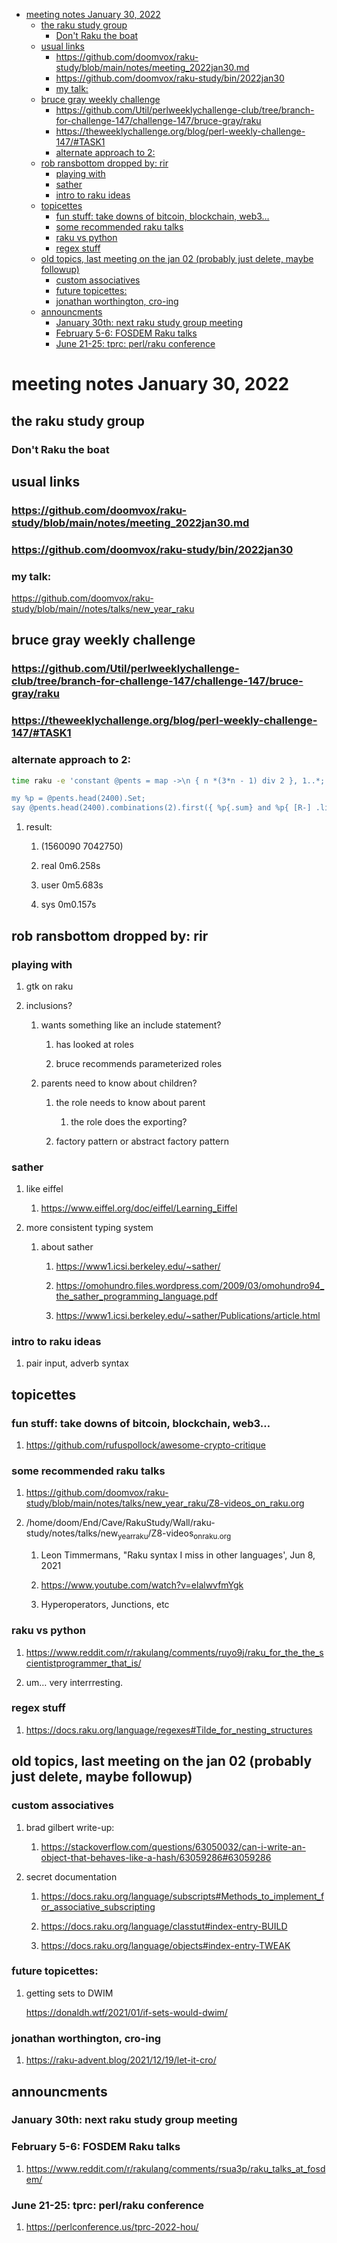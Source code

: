 - [meeting notes January 30, 2022](#org0ca7958)
  - [the raku study group](#orgae3a23a)
    - [Don't Raku the boat](#org2d2204d)
  - [usual links](#org8cd7c7c)
    - [<https://github.com/doomvox/raku-study/blob/main/notes/meeting_2022jan30.md>](#org915ab09)
    - [<https://github.com/doomvox/raku-study/bin/2022jan30>](#orgb46613c)
    - [my talk:](#org2db09a2)
  - [bruce gray weekly challenge](#org4c6918b)
    - [<https://github.com/Util/perlweeklychallenge-club/tree/branch-for-challenge-147/challenge-147/bruce-gray/raku>](#orgc7aa6a0)
    - [<https://theweeklychallenge.org/blog/perl-weekly-challenge-147/#TASK1>](#org4be4955)
    - [alternate approach to 2:](#org9e14616)
  - [rob ransbottom dropped by: rir](#orgdf59161)
    - [playing with](#org0a9e0e1)
    - [sather](#orgce89803)
    - [intro to raku ideas](#orge81d1ba)
  - [topicettes](#org702ab6e)
    - [fun stuff: take downs of bitcoin, blockchain, web3&#x2026;](#org29a2e5a)
    - [some recommended raku talks](#org316c94d)
    - [raku vs python](#orgba0ac5a)
    - [regex stuff](#org44ec8df)
  - [old topics, last meeting on the jan 02 (probably just delete, maybe followup)](#org598b5b6)
    - [custom associatives](#org1a141e7)
    - [future topicettes:](#org3711a02)
    - [jonathan worthington, cro-ing](#orgcb42445)
  - [announcments](#org7267c94)
    - [January 30th: next raku study group meeting](#org0f3826c)
    - [February 5-6: FOSDEM Raku talks](#org793162f)
    - [June 21-25: tprc: perl/raku conference](#org3b205f9)


<a id="org0ca7958"></a>

# meeting notes January 30, 2022


<a id="orgae3a23a"></a>

## the raku study group


<a id="org2d2204d"></a>

### Don't Raku the boat


<a id="org8cd7c7c"></a>

## usual links


<a id="org915ab09"></a>

### <https://github.com/doomvox/raku-study/blob/main/notes/meeting_2022jan30.md>


<a id="orgb46613c"></a>

### <https://github.com/doomvox/raku-study/bin/2022jan30>


<a id="org2db09a2"></a>

### my talk:

<https://github.com/doomvox/raku-study/blob/main//notes/talks/new_year_raku>


<a id="org4c6918b"></a>

## bruce gray weekly challenge


<a id="orgc7aa6a0"></a>

### <https://github.com/Util/perlweeklychallenge-club/tree/branch-for-challenge-147/challenge-147/bruce-gray/raku>


<a id="org4be4955"></a>

### <https://theweeklychallenge.org/blog/perl-weekly-challenge-147/#TASK1>


<a id="org9e14616"></a>

### alternate approach to 2:

```sh
time raku -e 'constant @pents = map ->\n { n *(3*n - 1) div 2 }, 1..*;

my %p = @pents.head(2400).Set;
say @pents.head(2400).combinations(2).first({ %p{.sum} and %p{ [R-] .list } });'
```

1.  result:

    1.  (1560090 7042750)
    
    2.  real 0m6.258s
    
    3.  user 0m5.683s
    
    4.  sys 0m0.157s


<a id="orgdf59161"></a>

## rob ransbottom dropped by: rir


<a id="org0a9e0e1"></a>

### playing with

1.  gtk on raku

2.  inclusions?

    1.  wants something like an include statement?
    
        1.  has looked at roles
        
        2.  bruce recommends parameterized roles
    
    2.  parents need to know about children?
    
        1.  the role needs to know about parent
        
            1.  the role does the exporting?
        
        2.  factory pattern or abstract factory pattern


<a id="orgce89803"></a>

### sather

1.  like eiffel

    1.  <https://www.eiffel.org/doc/eiffel/Learning_Eiffel>

2.  more consistent typing system

    1.  about sather
    
        1.  <https://www1.icsi.berkeley.edu/~sather/>
        
        2.  <https://omohundro.files.wordpress.com/2009/03/omohundro94_the_sather_programming_language.pdf>
        
        3.  <https://www1.icsi.berkeley.edu/~sather/Publications/article.html>


<a id="orge81d1ba"></a>

### intro to raku ideas

1.  pair input, adverb syntax


<a id="org702ab6e"></a>

## topicettes


<a id="org29a2e5a"></a>

### fun stuff: take downs of bitcoin, blockchain, web3&#x2026;

1.  <https://github.com/rufuspollock/awesome-crypto-critique>


<a id="org316c94d"></a>

### some recommended raku talks

1.  <https://github.com/doomvox/raku-study/blob/main/notes/talks/new_year_raku/Z8-videos_on_raku.org>

2.  /home/doom/End/Cave/RakuStudy/Wall/raku-study/notes/talks/new<sub>year</sub><sub>raku</sub>/Z8-videos<sub>on</sub><sub>raku.org</sub>

    1.  Leon Timmermans, "Raku syntax I miss in other languages', Jun 8, 2021
    
    2.  <https://www.youtube.com/watch?v=elalwvfmYgk>
    
    3.  Hyperoperators, Junctions, etc


<a id="orgba0ac5a"></a>

### raku vs python

1.  <https://www.reddit.com/r/rakulang/comments/ruyo9j/raku_for_the_the_scientistprogrammer_that_is/>

2.  um&#x2026; very interrresting.


<a id="org44ec8df"></a>

### regex stuff

1.  <https://docs.raku.org/language/regexes#Tilde_for_nesting_structures>


<a id="org598b5b6"></a>

## old topics, last meeting on the jan 02 (probably just delete, maybe followup)


<a id="org1a141e7"></a>

### custom associatives

1.  brad gilbert write-up:

    1.  <https://stackoverflow.com/questions/63050032/can-i-write-an-object-that-behaves-like-a-hash/63059286#63059286>

2.  secret documentation

    1.  <https://docs.raku.org/language/subscripts#Methods_to_implement_for_associative_subscripting>
    
    2.  <https://docs.raku.org/language/classtut#index-entry-BUILD>
    
    3.  <https://docs.raku.org/language/objects#index-entry-TWEAK>


<a id="org3711a02"></a>

### future topicettes:

1.  getting sets to DWIM

    <https://donaldh.wtf/2021/01/if-sets-would-dwim/>


<a id="orgcb42445"></a>

### jonathan worthington, cro-ing

1.  <https://raku-advent.blog/2021/12/19/let-it-cro/>


<a id="org7267c94"></a>

## announcments


<a id="org0f3826c"></a>

### January 30th: next raku study group meeting


<a id="org793162f"></a>

### February 5-6: FOSDEM Raku talks

1.  <https://www.reddit.com/r/rakulang/comments/rsua3p/raku_talks_at_fosdem/>


<a id="org3b205f9"></a>

### June 21-25: tprc: perl/raku conference

1.  <https://perlconference.us/tprc-2022-hou/>

